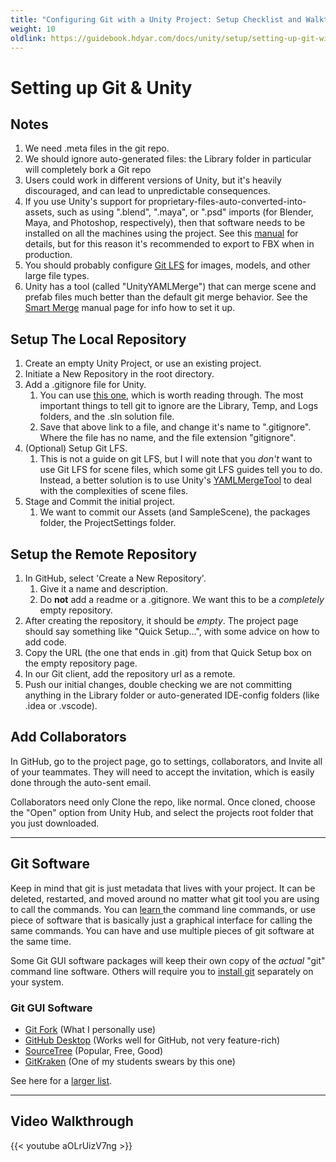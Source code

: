```yaml
---
title: "Configuring Git with a Unity Project: Setup Checklist and Walkthrough"
weight: 10
oldlink: https://guidebook.hdyar.com/docs/unity/setup/setting-up-git-with-any-gui/
---
```


# Setting up Git & Unity

## Notes

1. We need .meta files in the git repo.
2. We should ignore auto-generated files: the Library folder in particular will completely bork a Git repo
3. Users could work in different versions of Unity, but it's heavily discouraged, and can lead to unpredictable consequences.
4. If you use Unity's support for proprietary-files-auto-converted-into-assets, such as using ".blend", ".maya", or ".psd" imports (for Blender, Maya, and Photoshop, respectively), then that software needs to be installed on all the machines using the project. See this [manual](https://docs.unity3d.com/Manual/3D-formats.html) for details, but for this reason it's recommended to export to FBX when in production.
5. You should probably configure [Git LFS](https://www.atlassian.com/git/tutorials/git-lfs) for images, models, and other large file types.
6. Unity has a tool (called "UnityYAMLMerge") that can merge scene and prefab files much better than the default git merge behavior. See the [Smart Merge](https://docs.unity3d.com/Manual/SmartMerge.html) manual page for info how to set it up.

## Setup The Local Repository

1. Create an empty Unity Project, or use an existing project.
2. Initiate a New Repository in the root directory.
3. Add a .gitignore file for Unity.
   1. You can use [this one](https://raw.githubusercontent.com/github/gitignore/main/Unity.gitignore), which is worth reading through. The most important things to tell git to ignore are the Library, Temp, and Logs folders, and the .sln solution file.
   2. Save that above link to a file, and change it's name to ".gitignore". Where the file has no name, and the file extension "gitignore".
4. (Optional) Setup Git LFS. 
   1. This is not a guide on git LFS, but I will note that you *don't* want to use Git LFS for scene files, which some git LFS guides tell you to do. Instead, a better solution is to use Unity's [YAMLMergeTool](https://docs.unity3d.com/Manual/SmartMerge.html) to deal with the complexities of scene files.
5. Stage and Commit the initial project.
   1. We want to commit our Assets (and SampleScene), the packages folder, the ProjectSettings folder.

## Setup the Remote Repository

1. In GitHub, select 'Create a New Repository'.
   1. Give it a name and description.
   2. Do **not** add a readme or a .gitignore. We want this to be a *completely* empty repository.
2. After creating the repository, it should be *empty*. The project page should say something like "Quick Setup...", with some advice on how to add code.
3. Copy the URL (the one that ends in .git) from that Quick Setup box on the empty repository page.
4. In our Git client, add the repository url as a remote.
5. Push our initial changes, double checking we are not committing anything in the Library folder or auto-generated IDE-config folders (like .idea or .vscode).

## Add Collaborators

In GitHub, go to the project page, go to settings, collaborators, and Invite all of your teammates. They will need to accept the invitation, which is easily done through the auto-sent email.

Collaborators need only Clone the repo, like normal. Once cloned, choose the "Open" option from Unity Hub, and select the projects root folder that you just downloaded. 

---

## Git Software

Keep in mind that git is just metadata that lives with your project. It can be deleted, restarted, and moved around no matter what git tool you are using to call the commands. You can [learn ](https://git-scm.com/docs/gittutorial) the command line commands, or use piece of software that is basically just a graphical interface for calling the same commands. You can have and use multiple pieces of git software at the same time.

Some Git GUI software packages will keep their own copy of the *actual* "git" command line software. Others will require you to [install git](https://www.atlassian.com/git/tutorials/install-git?section=windows#windows) separately on your system.

### Git GUI Software

- [Git Fork](https://git-fork.com/) (What I personally use)
- [GitHub Desktop](https://desktop.github.com/) (Works well for GitHub, not very feature-rich)
- [SourceTree](https://www.sourcetreeapp.com/) (Popular, Free, Good)
- [GitKraken](https://www.gitkraken.com/) (One of my students swears by this one)

See here for a [larger list](https://git-scm.com/downloads/guis).

---

## Video Walkthrough

{{< youtube aOLrUizV7ng >}}
